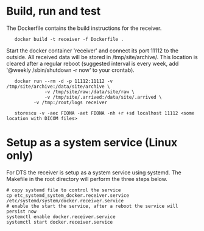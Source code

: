 # Build, run and test

The Dockerfile contains the build instructions for the receiver.

```{bash}
   docker build -t receiver -f Dockerfile .
```

Start the docker container 'receiver' and connect its port 11112 to the outside. All received data will be stored in  /tmp/site/archive/. This location is cleared after a regular reboot (suggested interval is every week, add '@weekly /sbin/shutdown -r now' to your crontab).

```{bash}
   docker run --rm -d -p 11112:11112 -v /tmp/site/archive:/data/site/archive \
              -v /tmp/site/raw:/data/site/raw \
              -v /tmp/site/.arrived:/data/site/.arrived \
	      -v /tmp:/root/logs receiver
```


```{bash}
   storescu -v -aec FIONA -aet FIONA -nh +r +sd localhost 11112 <some location with DICOM files>
```

# Setup as a system service (Linux only)

For DTS the receiver is setup as a system service using systemd. The Makefile in the root directory will perform the three steps below.

```{bash}
# copy systemd file to control the service
cp etc_systemd_system_docker.receiver.service /etc/systemd/system/docker.receiver.service
# enable the start the service, after a reboot the service will persist now
systemctl enable docker.receiver.service
systemctl start docker.receiver.service  
```
